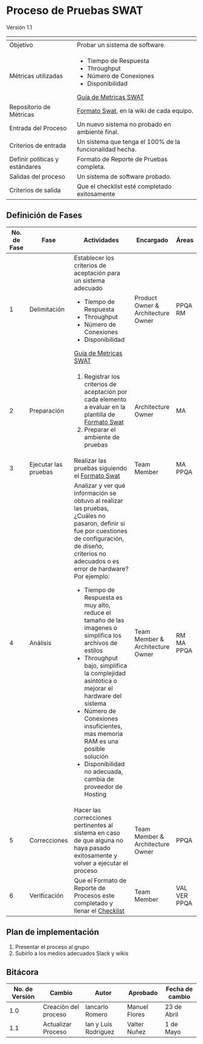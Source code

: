 # Proceso de Pruebas SWAT
Versión 1.1

[]() | []()
--|--
Objetivo | Probar un sistema de software.
Métricas utilizadas | <ul><li>Tiempo de Respuesta</li><li>Throughput</li><li>Número de Conexiones</li><li>Disponibilidad</li></ul>[Guía de Metricas SWAT](https://github.com/CaveLabs-1/Wiki/blob/master/SWAT/Guias/GuiaMetricaSWAT.md)
Repositorio de Métricas | [Formato Swat](https://github.com/CaveLabs-1/Wiki/blob/master/SWAT/Formatos/FormatoPruebasSWAT.docx), en la wiki de cada equipo.
Entrada del Proceso | Un nuevo sistema no probado en ambiente final.
Criterios de entrada | Un sistema que tenga el 100% de la funcionalidad hecha.
Definir políticas y estándares | Formato de Reporte de Pruebas completa.
Salidas del proceso | Un sistema de software probado.
Criterios de salida | Que el checklist esté completado exitosamente

## Definición de Fases
No. de Fase | Fase | Actividades | Encargado | Áreas
------------|------|-------------|-----------|-------
1 | Delimitación | Establecer los criterios de aceptación para un sistema adecuado<ul><li>Tiempo de Respuesta</li><li>Throughput</li><li>Número de Conexiones</li><li>Disponibilidad</li></ul>[Guía de Metricas SWAT](https://github.com/CaveLabs-1/Wiki/blob/master/SWAT/Guias/GuiaMetricaSWAT.md) | Product Owner & Architecture Owner | PPQA RM
2 | Preparación | <ol><li>Registrar los criterios de aceptación por cada elemento a evaluar en la plantilla de [Formato Swat](https://github.com/CaveLabs-1/Wiki/blob/master/SWAT/Formatos/FormatoPruebasSWAT.docx)</li><li>Preparar el ambiente de pruebas</li></ol>| Architecture Owner | MA
3 | Ejecutar las pruebas | Realizar las pruebas siguiendo el [Formato Swat](https://github.com/CaveLabs-1/Wiki/blob/master/SWAT/Formatos/FormatoPruebasSWAT.docx) | Team  Member | MA PPQA
4 | Análisis | Analizar y ver qué información se obtuvo al realizar las pruebas, ¿Cuáles no pasaron, definir si fue por cuestiones de configuración, de diseño, criterios no adecuados o es error de hardware? Por ejemplo: <ul><li>Tiempo de Respuesta es muy alto, reduce el tamaño de las imagenes o simplifica los archivos de estilos</li><li>Throughput bajo, simplifica la complejidad asintótica o mejorar el hardware del sistema</li><li>Número de Conexiones insuficientes, mas memoria RAM es una posible solución</li><li>Disponibilidad no adecuada, cambia de proveedor de Hosting</li></ul> | Team Member & Architecture Owner | RM MA PPQA
5 | Correcciones | Hacer las correcciones pertinentes al sistema en caso de que alguna no haya pasado exitosamente y volver a ejecutar el proceso | Team Member & Architecture Owner | PPQA
6 | Verificación | Que el Formato de Reporte de Procesos este completado y llenar el [Checklist](https://docs.google.com/spreadsheets/d/1FaHFsycVU1FwIVxs4_sD7ceZwTrKYKYXfQ2f0IrQ-bs/edit#gid=0)  | Team Member | VAL VER PPQA

## Plan de implementación

<ol><li>Presentar el proceso al grupo</li><li>Subirlo a los medios adecuados Slack y wikis</li></ol>

## Bitácora
No. de Versión | Cambio | Autor | Aprobado | Fecha de cambio
------------|------|-------------|-----------|-----------
1.0 |Creación del proceso | Iancarlo Romero | Manuel Flores | 23 de Abril
1.1 |Actualizar Proceso | Ian y Luis Rodriguez | Valter Nuñez | 1 de Mayo



